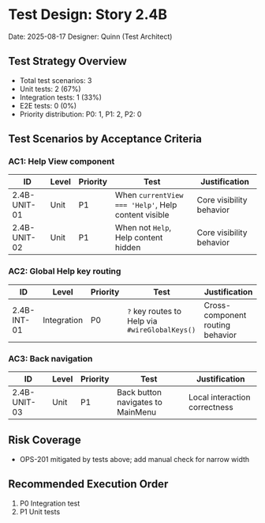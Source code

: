 # Test Design: Story 2.4B

Date: 2025-08-17
Designer: Quinn (Test Architect)

## Test Strategy Overview

- Total test scenarios: 3
- Unit tests: 2 (67%)
- Integration tests: 1 (33%)
- E2E tests: 0 (0%)
- Priority distribution: P0: 1, P1: 2, P2: 0

## Test Scenarios by Acceptance Criteria

### AC1: Help View component

| ID          | Level       | Priority | Test                                                | Justification                     |
| ----------- | ----------- | -------- | --------------------------------------------------- | --------------------------------- |
| 2.4B-UNIT-01| Unit        | P1       | When `currentView === 'Help'`, Help content visible | Core visibility behavior          |
| 2.4B-UNIT-02| Unit        | P1       | When not `Help`, Help content hidden                 | Core visibility behavior          |

### AC2: Global Help key routing

| ID          | Level       | Priority | Test                                                | Justification                     |
| ----------- | ----------- | -------- | --------------------------------------------------- | --------------------------------- |
| 2.4B-INT-01 | Integration | P0       | `?` key routes to Help via `#wireGlobalKeys()`      | Cross-component routing behavior  |

### AC3: Back navigation

| ID          | Level       | Priority | Test                                                | Justification                     |
| ----------- | ----------- | -------- | --------------------------------------------------- | --------------------------------- |
| 2.4B-UNIT-03| Unit        | P1       | Back button navigates to MainMenu                    | Local interaction correctness     |

## Risk Coverage

- OPS-201 mitigated by tests above; add manual check for narrow width

## Recommended Execution Order

1. P0 Integration test
2. P1 Unit tests

